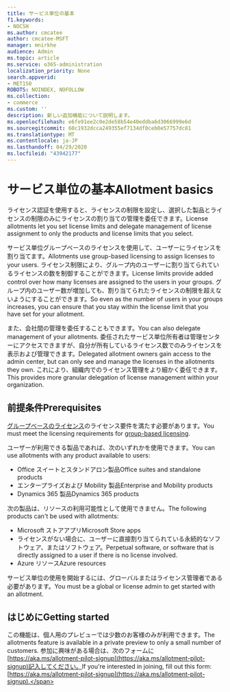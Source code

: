 ```yaml
---
title: サービス単位の基本
f1.keywords:
- NOCSH
ms.author: cmcatee
author: cmcatee-MSFT
manager: mnirkhe
audience: Admin
ms.topic: article
ms.service: o365-administration
localization_priority: None
search.appverid:
- MET150
ROBOTS: NOINDEX, NOFOLLOW
ms.collection:
- commerce
ms.custom: ''
description: 新しい追加機能について説明します。
ms.openlocfilehash: e6fe91ee2c0e2de58b54e40eddba6d3066999e6d
ms.sourcegitcommit: 60c1932dcca249355ef7134df0ceb0e57757dc81
ms.translationtype: MT
ms.contentlocale: ja-JP
ms.lasthandoff: 04/29/2020
ms.locfileid: "43942177"
---
```

# <a name="allotment-basics"></a><span data-ttu-id="ae31b-103">サービス単位の基本</span><span class="sxs-lookup"><span data-stu-id="ae31b-103">Allotment basics</span></span>

<span data-ttu-id="ae31b-104">ライセンス認証を使用すると、ライセンスの制限を設定し、選択した製品とライセンスの制限のみにライセンスの割り当ての管理を委任できます。</span><span class="sxs-lookup"><span data-stu-id="ae31b-104">License allotments let you set license limits and delegate management of license assignment to only the products and license limits that you select.</span></span>

<span data-ttu-id="ae31b-105">サービス単位グループベースのライセンスを使用して、ユーザーにライセンスを割り当てます。</span><span class="sxs-lookup"><span data-stu-id="ae31b-105">Allotments use group-based licensing to assign licenses to your users.</span></span> <span data-ttu-id="ae31b-106">ライセンス制限により、グループ内のユーザーに割り当てられているライセンスの数を制御することができます。</span><span class="sxs-lookup"><span data-stu-id="ae31b-106">License limits provide added control over how many licenses are assigned to the users in your groups.</span></span> <span data-ttu-id="ae31b-107">グループ内のユーザー数が増加しても、割り当てられたライセンスの制限を超えないようにすることができます。</span><span class="sxs-lookup"><span data-stu-id="ae31b-107">So even as the number of users in your groups increases, you can ensure that you stay within the license limit that you have set for your allotment.</span></span>

<span data-ttu-id="ae31b-108">また、会社間の管理を委任することもできます。</span><span class="sxs-lookup"><span data-stu-id="ae31b-108">You can also delegate management of your allotments.</span></span> <span data-ttu-id="ae31b-109">委任されたサービス単位所有者は管理センターにアクセスできますが、自分が所有しているライセンス数でのみライセンスを表示および管理できます。</span><span class="sxs-lookup"><span data-stu-id="ae31b-109">Delegated allotment owners gain access to the admin center, but can only see and manage the licenses in the allotments they own.</span></span> <span data-ttu-id="ae31b-110">これにより、組織内でのライセンス管理をより細かく委任できます。</span><span class="sxs-lookup"><span data-stu-id="ae31b-110">This provides more granular delegation of license management within your organization.</span></span>

## <a name="prerequisites"></a><span data-ttu-id="ae31b-111">前提条件</span><span class="sxs-lookup"><span data-stu-id="ae31b-111">Prerequisites</span></span>

<span data-ttu-id="ae31b-112">[グループベースのライセンス](https://docs.microsoft.com/azure/active-directory/fundamentals/active-directory-licensing-whatis-azure-portal#licensing-requirements)のライセンス要件を満たす必要があります。</span><span class="sxs-lookup"><span data-stu-id="ae31b-112">You must meet the licensing requirements for [group-based licensing](https://docs.microsoft.com/azure/active-directory/fundamentals/active-directory-licensing-whatis-azure-portal#licensing-requirements).</span></span>

<span data-ttu-id="ae31b-113">ユーザーが利用できる製品であれば、次のいずれかを使用できます。</span><span class="sxs-lookup"><span data-stu-id="ae31b-113">You can use allotments with any product available to users:</span></span>

- <span data-ttu-id="ae31b-114">Office スイートとスタンドアロン製品</span><span class="sxs-lookup"><span data-stu-id="ae31b-114">Office suites and standalone products</span></span>
- <span data-ttu-id="ae31b-115">エンタープライズおよび Mobility 製品</span><span class="sxs-lookup"><span data-stu-id="ae31b-115">Enterprise and Mobility products</span></span>
- <span data-ttu-id="ae31b-116">Dynamics 365 製品</span><span class="sxs-lookup"><span data-stu-id="ae31b-116">Dynamics 365 products</span></span>

<span data-ttu-id="ae31b-117">次の製品は、リソースの利用可能性として使用できません。</span><span class="sxs-lookup"><span data-stu-id="ae31b-117">The following products can't be used with allotments:</span></span>

- <span data-ttu-id="ae31b-118">Microsoft ストアアプリ</span><span class="sxs-lookup"><span data-stu-id="ae31b-118">Microsoft Store apps</span></span>
- <span data-ttu-id="ae31b-119">ライセンスがない場合に、ユーザーに直接割り当てられている永続的なソフトウェア、またはソフトウェア。</span><span class="sxs-lookup"><span data-stu-id="ae31b-119">Perpetual software, or software that is directly assigned to a user if there is no license involved.</span></span>
- <span data-ttu-id="ae31b-120">Azure リソース</span><span class="sxs-lookup"><span data-stu-id="ae31b-120">Azure resources</span></span>

<span data-ttu-id="ae31b-121">サービス単位の使用を開始するには、グローバルまたはライセンス管理者である必要があります。</span><span class="sxs-lookup"><span data-stu-id="ae31b-121">You must be a global or license admin to get started with an allotment.</span></span>

## <a name="getting-started"></a><span data-ttu-id="ae31b-122">はじめに</span><span class="sxs-lookup"><span data-stu-id="ae31b-122">Getting started</span></span>

<span data-ttu-id="ae31b-123">この機能は、個人用のプレビューでは少数のお客様のみが利用できます。</span><span class="sxs-lookup"><span data-stu-id="ae31b-123">The allotments feature is available in a private preview to only a small number of customers.</span></span> <span data-ttu-id="ae31b-124">参加に興味がある場合は、次のフォームに[https://aka.ms/allotment-pilot-signup](https://aka.ms/allotment-pilot-signup)記入してください。</span><span class="sxs-lookup"><span data-stu-id="ae31b-124">If you're interested in joining, fill out this form: [https://aka.ms/allotment-pilot-signup](https://aka.ms/allotment-pilot-signup).</span></span>
